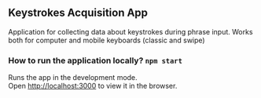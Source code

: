 ## Keystrokes Acquisition App
Application for collecting data about keystrokes during phrase input. Works both for computer and mobile keyboards (classic and swipe)

### How to run the application locally? `npm start`
Runs the app in the development mode.<br />
Open [http://localhost:3000](http://localhost:3000) to view it in the browser.